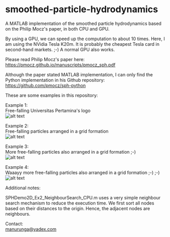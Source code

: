 # smoothed-particle-hydrodynamics
A MATLAB implementation of the smoothed particle hydrodynamics based on the Philip Mocz's paper, in both CPU and GPU. 

By using a GPU, we can speed up the computation to about 10 times. Here, I am using the NVidia Tesla K20m. It is probably the cheapest Tesla card in second-hand markets. ;-)
A normal GPU also works.  

Please read Philip Mocz's paper here:  
https://pmocz.github.io/manuscripts/pmocz_sph.pdf  

Although the paper stated MATLAB implementation, I can only find the Python implementation in his Github repository:  
https://github.com/pmocz/sph-python


These are some examples in this repository:  

Example 1:  
Free-falling Universitas Pertamina's logo  
![alt text](https://github.com/auralius/smoothed-particle-hydrodynamics/blob/main/figures/sph_demo_up_tree.gif)


Example 2:  
Free-falling particles arranged in a grid formation  
![alt text](https://github.com/auralius/smoothed-particle-hydrodynamics/blob/main/figures/sph_demo1a.gif)

Example 3:  
More free-falling particles also arranged in a grid formation  ;-)  
![alt text](https://github.com/auralius/smoothed-particle-hydrodynamics/blob/main/figures/sph_demo1b.gif)

Example 4:  
Waaayy more free-falling particles also arranged in a grid formation  ;-) ;-)    
![alt text](https://github.com/auralius/smoothed-particle-hydrodynamics/blob/main/figures/sph_demo1c.gif)


Additional notes:

SPHDemo2D_Ex2_NeighbourSearch_CPU.m uses a very simple neighbour search mechanism to reduce the execution time. We first sort all nodes based on their distances to the origin. Hence, the adjacent nodes are neighbours.

Contact:  
manurunga@yadex.com

